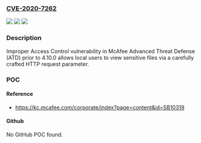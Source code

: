 ### [CVE-2020-7262](https://cve.mitre.org/cgi-bin/cvename.cgi?name=CVE-2020-7262)
![](https://img.shields.io/static/v1?label=Product&message=%20McAfee%20Advanced%20Threat%20Defense%20(ATD)%20&color=blue)
![](https://img.shields.io/static/v1?label=Version&message=4.x%3C%204.10.0%20&color=brighgreen)
![](https://img.shields.io/static/v1?label=Vulnerability&message=CWE-200%3A%20Exposure%20of%20Sensitive%20Information%20to%20an%20Unauthorized%20Actor&color=brighgreen)

### Description

Improper Access Control vulnerability in McAfee Advanced Threat Defense (ATD) prior to 4.10.0 allows local users to view sensitive files via a carefully crafted HTTP request parameter.

### POC

#### Reference
- https://kc.mcafee.com/corporate/index?page=content&id=SB10319

#### Github
No GitHub POC found.

